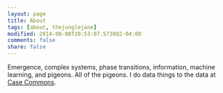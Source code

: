```yaml
---
layout: page
title: About
tags: [about, thejunglejane]
modified: 2014-08-08T20:53:07.573882-04:00
comments: false
share: false
---
```


Emergence, complex systems, phase transitions, information, machine learning, and pigeons. All of the pigeons. I do data things to the data at [Case Commons](https://www.casecommons.org).